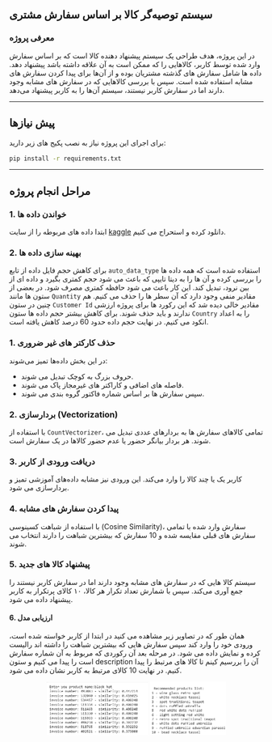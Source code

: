 ## سیستم توصیه‌گر کالا بر اساس سفارش مشتری

### معرفی پروژه

در این پروژه، هدف طراحی یک سیستم پیشنهاد دهنده کالا است که بر اساس سفارش وارد شده توسط کاربر، کالاهایی را که ممکن است به آن علاقه داشته باشد پیشنهاد دهد. داده ‌ها شامل سفارش‌ های گذشته مشتریان بوده و از آن‌ها برای پیدا کردن سفارش‌ های مشابه استفاده شده است. سپس با بررسی کالاهایی که در سفارش‌ های مشابه وجود دارند اما در سفارش کاربر نیستند، سیستم آن‌ها را به کاربر پیشنهاد می‌دهد.

---

## پیش‌ نیازها

برای اجرای این پروژه نیاز به نصب پکیج‌ های زیر دارید:

```bash
pip install -r requirements.txt
```

---

##  مراحل انجام پروژه

### 1. خواندن داده‌ ها
ابتدا داده های مربوطه را از سایت [kaggle]( https://www.kaggle.com/datasets/lakshmi25npathi/online-retail-dataset)  دانلود کرده و استحراج می کنیم.
### 2. بهینه ‌سازی داده ‌ها
برای کاهش حجم فایل داده از تابع  `auto_data_type`  استفاده شده است که همه داده ها را بررسی کرده و آن ها را به دیتا تایپی که باعث می شود حجم کمتری بگیرد و داده ای از بین نرود، تبدیل کند. این کار باعث می شود حافظه کمتری مصرف شود. در بعضی از ستون ها مانند `Quantity`  مقادیر منفی وجود دارد که آن سطر ها را حذف می کنیم. هم چنین در ستون `Customer Id`  مقادیر خالی دیده شد که این رکورد ها برای پروژه ارزشی ندارند و باید حذف شوند. برای کاهش بیشتر حجم داده ها ستون  `Country`  را به اعداد انکود می کنیم. در نهایت حجم داده حدود 60 درصد کاهش یافته است.

### 1. حذف کارکتر های غیر ضروری 
در این بخش داده‌ها تمیز می‌شوند:
- حروف بزرگ به کوچک تبدیل می ‌شوند.
- فاصله‌ های اضافی و کاراکتر های غیرمجاز پاک می ‌شوند.
- سپس سفارش ‌ها بر اساس شماره فاکتور گروه ‌بندی می‌ شوند.

### 2. بردارسازی (Vectorization)
با استفاده از `CountVectorizer`، تمامی کالاهای سفارش‌ ها به بردارهای عددی تبدیل می ‌شوند. هر بردار بیانگر حضور یا عدم حضور کالاها در یک سفارش است.

### 3. دریافت ورودی از کاربر
کاربر یک یا چند کالا را وارد می‌کند. این ورودی نیز مشابه داده‌های آموزشی تمیز و بردارسازی می‌ شود.

### 4. پیدا کردن سفارش‌ های مشابه
با استفاده از شباهت کسینوسی (Cosine Similarity)، سفارش وارد شده با تمامی سفارش‌ های قبلی مقایسه شده و 10 سفارش که بیشترین شباهت را دارند انتخاب می‌ شوند.

### 5. پیشنهاد کالا های جدید
سیستم کالا هایی که در سفارش‌ های مشابه وجود دارند اما در سفارش کاربر نیستند را جمع‌ آوری می‌کند. سپس با شمارش تعداد تکرار هر کالا، ۱۰ کالای پرتکرار به کاربر پیشنهاد داده می‌ شود.

#### 6. ارزیابی مدل‌
همان طور که در تصاویر زیر مشاهده می کنید در ابتدا از کاربر خواسته شده است، ورودی خود را وارد کند سپس سفارش هایی که بیشترین شباهت را داشته اند رالیست کرده و نمایش داده می شود. در مرحله بعد آن رکوردی که مربوط به آن شماره سفارش است را پیدا می کنیم و ستون description آن را بررسیم کینم تا کالا های مرتبط را پیدا کنیم. در نهایت 10 کالای مرتبط به کاربر نشان داده می شود.

<p align="center">
  <img src="Images/output1.png"  width="40%" />
  <img src="Images/output2.png" width="30%" />
</p>
